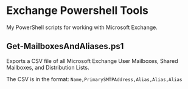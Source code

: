# Exchange Powershell Tools
My PowerShell scripts for working with Microsoft Exchange.

## Get-MailboxesAndAliases.ps1
Exports a CSV file of all Microsoft Exchange User Mailboxes, Shared Mailboxes, and Distribution Lists.

The CSV is in the format:
`Name,PrimarySMTPAddress,Alias,Alias,Alias`